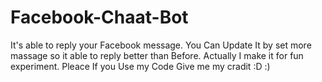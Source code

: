# Facebook-Chaat-Bot
It's able to reply your Facebook message. You Can Update It by set more massage so it able to reply better than Before.  Actually I make it for fun experiment. Pleace If you Use my Code Give me my cradit :D :)
